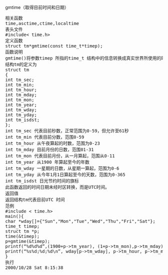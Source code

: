 gmtime（取得目前时间和日期）
<pre>相关函数
time,asctime,ctime,localtime
表头文件
#include< time.h>
定义函数
struct tm*gmtime(const time_t*timep);
函数说明
gmtime()将参数timep 所指的time_t 结构中的信息转换成真实世界所使用的时间日期表示方法，然后将结果由结构tm返回。
结构tm的定义为
struct tm
{
int tm_sec;
int tm_min;
int tm_hour;
int tm_mday;
int tm_mon;
int tm_year;
int tm_wday;
int tm_yday;
int tm_isdst;
};
int tm_sec 代表目前秒数，正常范围为0-59，但允许至61秒
int tm_min 代表目前分数，范围0-59
int tm_hour 从午夜算起的时数，范围为0-23
int tm_mday 目前月份的日数，范围01-31
int tm_mon 代表目前月份，从一月算起，范围从0-11
int tm_year 从1900 年算起至今的年数
int tm_wday 一星期的日数，从星期一算起，范围为0-6
int tm_yday 从今年1月1日算起至今的天数，范围为0-365
int tm_isdst 日光节约时间的旗标
此函数返回的时间日期未经时区转换，而是UTC时间。
返回值
返回结构tm代表目前UTC 时间
范例
#include < time.h>
main(){
char *wday[]={"Sun","Mon","Tue","Wed","Thu","Fri","Sat"};
time_t timep;
struct tm *p;
time(&timep);
p=gmtime(&timep);
printf(“%d%d%d”,(1900+p->tm_year), (1+p->tm_mon),p->tm_mday);
printf(“%s%d;%d;%d\n”, wday[p->tm_wday], p->tm_hour, p->tm_min, p->tm_sec);
}
执行
2000/10/28 Sat 8:15:38</pre>